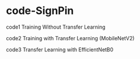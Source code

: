 # code-SignPin
code1 Training Without Transfer Learning

code2 Training with Transfer Learning (MobileNetV2)

code3 Transfer Learning with EfficientNetB0
